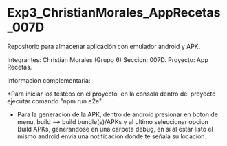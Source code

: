 # Exp3_ChristianMorales_AppRecetas_007D
Repositorio para almacenar aplicación con emulador android y APK. 

Integrantes: Christian Morales (Grupo 6)
Seccion: 007D.
Proyecto: App Recetas.

Informacion complementaria:

*Para iniciar los testeos en el proyecto, en la consola dentro del proyecto ejecutar comando "npm run e2e".
* Para la generacion de la APK, dentro de android presionar en boton de menu, build --> build bundle(s)/APKs y al ultimo seleccionar opcion Build APKs,
generandose en una carpeta debug, en si al estar listo el mismo android envia una notificacion donde te señala su locacion.

